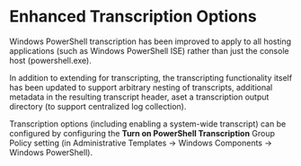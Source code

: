 # Enhanced Transcription Options

Windows PowerShell transcription has been improved to apply to all hosting applications (such as Windows PowerShell ISE) rather than just the console host (powershell.exe).

In addition to extending for transcripting, the transcripting functionality itself has been updated to support arbitrary nesting of transcripts, additional metadata in the resulting transcript header, aset a transcription output directory (to support centralized log collection).

Transcription options (including enabling a system-wide transcript) can be configured by configuring the **Turn on PowerShell Transcription** Group Policy setting (in Administrative Templates -&gt; Windows Components -&gt; Windows PowerShell).
